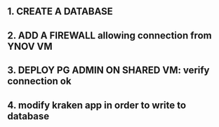 ## 1. CREATE A DATABASE

## 2. ADD A FIREWALL allowing connection from YNOV VM

## 3. DEPLOY PG ADMIN ON SHARED VM: verify connection ok

## 4. modify kraken app in order to write to database